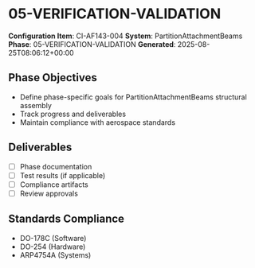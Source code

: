 # 05-VERIFICATION-VALIDATION

**Configuration Item**: CI-AF143-004
**System**: PartitionAttachmentBeams
**Phase**: 05-VERIFICATION-VALIDATION
**Generated**: 2025-08-25T08:06:12+00:00

## Phase Objectives
- Define phase-specific goals for PartitionAttachmentBeams structural assembly
- Track progress and deliverables
- Maintain compliance with aerospace standards

## Deliverables
- [ ] Phase documentation
- [ ] Test results (if applicable)
- [ ] Compliance artifacts
- [ ] Review approvals

## Standards Compliance
- DO-178C (Software)
- DO-254 (Hardware)
- ARP4754A (Systems)

